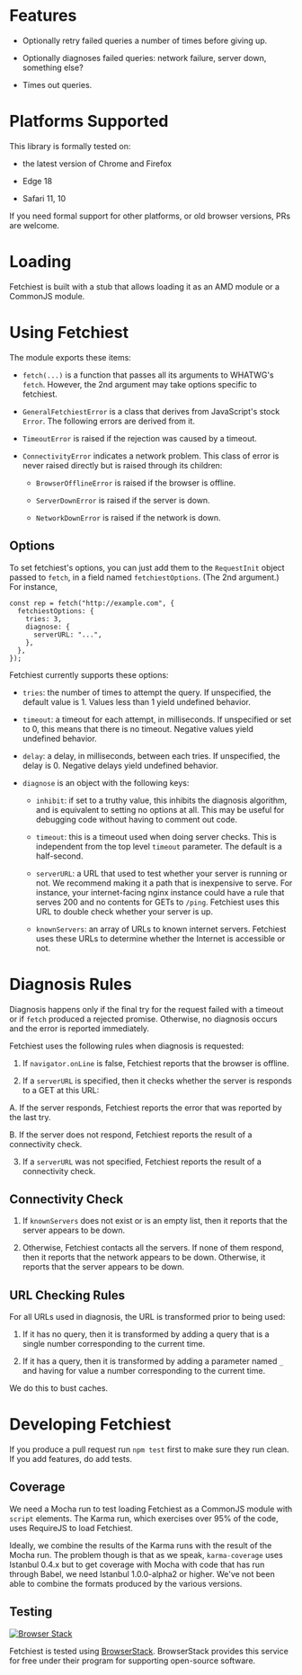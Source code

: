 Features
========

* Optionally retry failed queries a number of times before giving up.

* Optionally diagnoses failed queries: network failure, server down, something
  else?

* Times out queries.

Platforms Supported
===================

This library is formally tested on:

* the latest version of Chrome and Firefox

* Edge 18

* Safari 11, 10

If you need formal support for other platforms, or old browser versions, PRs are
welcome.

Loading
=======

Fetchiest is built with a stub that allows loading it as an AMD module or a
CommonJS module.

Using Fetchiest
===============

The module exports these items:

* ``fetch(...)`` is a function that passes all its arguments to WHATWG's
  ``fetch``. However, the 2nd argument may take options specific to fetchiest.

* ``GeneralFetchiestError`` is a class that derives from JavaScript's stock
  ``Error``. The following errors are derived from it.

* ``TimeoutError`` is raised if the rejection was caused by a timeout.

* ``ConnectivityError`` indicates a network problem. This class of error is
  never raised directly but is raised through its children:

  + ``BrowserOfflineError`` is raised if the browser is offline.

  + ``ServerDownError`` is raised if the server is down.

  + ``NetworkDownError`` is raised if the network is down.

Options
-------

To set fetchiest's options, you can just add them to the ``RequestInit`` object
passed to ``fetch``, in a field named ``fetchiestOptions``. (The 2nd argument.)
For instance,

```
const rep = fetch("http://example.com", {
  fetchiestOptions: {
    tries: 3,
    diagnose: {
      serverURL: "...",
    },
  },
});
```

Fetchiest currently supports these options:

* ``tries``: the number of times to attempt the query. If unspecified, the
  default value is 1. Values less than 1 yield undefined behavior.

* ``timeout``: a timeout for each attempt, in milliseconds. If unspecified or
  set to 0, this means that there is no timeout. Negative values yield undefined
  behavior.

* ``delay``: a delay, in milliseconds, between each tries. If unspecified, the
  delay is 0. Negative delays yield undefined behavior.

* ``diagnose`` is an object with the following keys:

    * ``inhibit``: if set to a truthy value, this inhibits the diagnosis
      algorithm, and is equivalent to setting no options at all. This may be
      useful for debugging code without having to comment out code.

    * ``timeout``: this is a timeout used when doing server checks. This is
      independent from the top level ``timeout`` parameter. The default is a
      half-second.

    * ``serverURL``: a URL that used to test whether your server is running or
      not. We recommend making it a path that is inexpensive to serve. For
      instance, your internet-facing nginx instance could have a rule that
      serves 200 and no contents for GETs to ``/ping``. Fetchiest uses this URL
      to double check whether your server is up.

    * ``knownServers``: an array of URLs to known internet servers. Fetchiest
      uses these URLs to determine whether the Internet is accessible or not.

Diagnosis Rules
===============

Diagnosis happens only if the final try for the request failed with a timeout or
if ``fetch`` produced a rejected promise. Otherwise, no diagnosis occurs and the
error is reported immediately.

Fetchiest uses the following rules when diagnosis is requested:

1. If ``navigator.onLine`` is false, Fetchiest reports that the browser is
   offline.

2. If a ``serverURL`` is specified, then it checks whether the server is
   responds to a GET at this URL:

  A. If the server responds, Fetchiest reports the error that was reported by the
    last try.

  B. If the server does not respond, Fetchiest reports the result of a
     connectivity check.

3. If a ``serverURL`` was not specified, Fetchiest reports the result of a
   connectivity check.

Connectivity Check
------------------

1. If ``knownServers`` does not exist or is an empty list, then it reports that
   the server appears to be down.

2. Otherwise, Fetchiest contacts all the servers. If none of them respond, then
   it reports that the network appears to be down. Otherwise, it reports that
   the server appears to be down.

URL Checking Rules
------------------

For all URLs used in diagnosis, the URL is transformed prior to being used:

1. If it has no query, then it is transformed by adding a query that is a single
   number corresponding to the current time.

2. If it has a query, then it is transformed by adding a parameter named `_` and
   having for value a number corresponding to the current time.

We do this to bust caches.

Developing Fetchiest
==================

If you produce a pull request run ``npm test`` first to make sure they run
clean. If you add features, do add tests.

Coverage
--------

We need a Mocha run to test loading Fetchiest as a CommonJS module with ``script``
elements. The Karma run, which exercises over 95% of the code, uses RequireJS
to load Fetchiest.

Ideally, we combine the results of the Karma runs with the result of the Mocha
run. The problem though is that as we speak, ``karma-coverage`` uses Istanbul
0.4.x but to get coverage with Mocha with code that has run through Babel, we
need Istanbul 1.0.0-alpha2 or higher. We've not been able to combine the formats
produced by the various versions.

Testing
-------

[![Browser Stack](https://www.browserstack.com/images/mail/browserstack-logo-footer.png)](https://www.browserstack.com)

Fetchiest is tested using
[BrowserStack](https://www.browserstack.com). BrowserStack provides this service
for free under their program for supporting open-source software.

<!--
#  LocalWords:  Fetchiest jQuery's ajax jQuery jquery CommonJS bluejax url jqXHR
#  LocalWords:  GeneralAjaxError getElementById innerHTML verboseResults nginx
#  LocalWords:  textStatus errorThrown HttpError TimeoutError AbortError GETs
#  LocalWords:  ParserError ConnectivityError BrowserOfflineError AjaxError xhr
#  LocalWords:  ServerDownError NetworkDownError setDefaultOptions Fetchiest's
#  LocalWords:  getDefaultOptions serverURL knownServers verboseExceptions JSON
#  LocalWords:  fetchiestOptions provideXHR onLine favicon ico ttttt
-->
